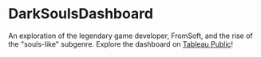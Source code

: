# DarkSoulsDashboard
An exploration of the legendary game developer, FromSoft, and the rise of the "souls-like" subgenre.
Explore the dashboard on [Tableau Public](https://public.tableau.com/views/YouDiedTheRiseOfTheSouls-Like/YouDiedDashboard?:language=en-US&publish=yes&:sid=&:redirect=auth&:display_count=n&:origin=viz_share_link)! 
